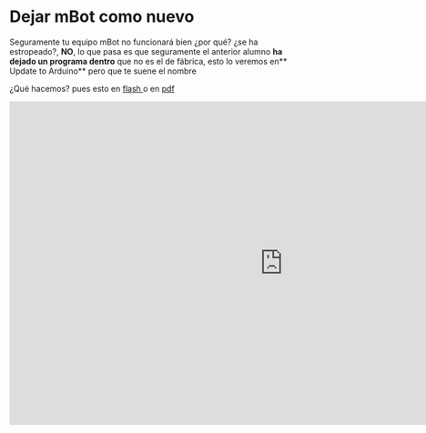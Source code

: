 
# Dejar mBot como nuevo

Seguramente tu equipo mBot no funcionará bien ¿por qué? ¿se ha estropeado?, **NO**, lo que pasa es que seguramente el anterior alumno ****ha dejado un programa** dentro** que no es el de fábrica, esto lo veremos en** Update to Arduino** pero que te suene el nombre

¿Qué hacemos? pues esto en [flash ](http://aularagon.catedu.es/materialesaularagon2013/mbot/video/DejarmBotcomoNuevo.htm)o en [pdf](http://aularagon.catedu.es/materialesaularagon2013/mbot/video/DejarmBotcomoNuevo.pdf)

<iframe src="https://docs.google.com/presentation/d/e/2PACX-1vTh0PV7AsHkZxwbwZHYM-_vtTcl7jqWvAEaZK41xKn0kB8cTWph9PWCp7fxffX0MnJUPdynf7op0SK1/embed?start=false&loop=false&delayms=3000" frameborder="0" width="960" height="569" allowfullscreen="true" mozallowfullscreen="true" webkitallowfullscreen="true"></iframe>